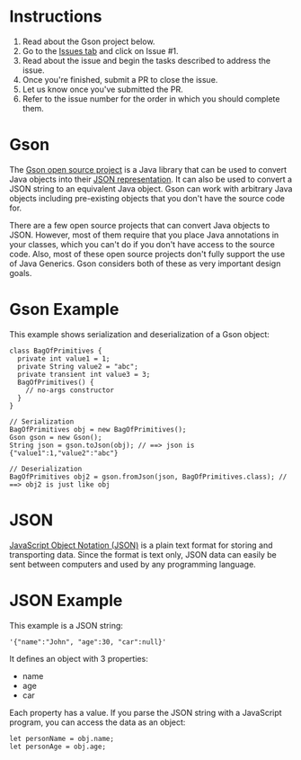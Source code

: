 # Instructions
1. Read about the Gson project below. 
2. Go to the [Issues tab](https://github.com/invariants-studies/gson0/issues) and click on Issue #1.
3. Read about the issue and begin the tasks described to address the issue. 
4. Once you're finished, submit a PR to close the issue.
5. Let us know once you've submitted the PR.
6. Refer to the issue number for the order in which you should complete them.

# Gson
The [Gson open source project](https://github.com/google/gson)  is a Java library that can be used to convert Java objects into their [JSON representation](https://github.com/invariants-studies/gson0#json). It can also be used to convert a JSON string to an equivalent Java object. Gson can work with arbitrary Java objects including pre-existing objects that you don't have the source code for.

There are a few open source projects that can convert Java objects to JSON. However, most of them require that you place Java annotations in your classes, which you can't do if you don't have access to the source code. Also, most of these open source projects don't fully support the use of Java Generics. Gson considers both of these as very important design goals.

# Gson Example
This example shows serialization and deserialization of a Gson object:
```
class BagOfPrimitives {
  private int value1 = 1;
  private String value2 = "abc";
  private transient int value3 = 3;
  BagOfPrimitives() {
    // no-args constructor
  }
}

// Serialization
BagOfPrimitives obj = new BagOfPrimitives();
Gson gson = new Gson();
String json = gson.toJson(obj); // ==> json is {"value1":1,"value2":"abc"}

// Deserialization
BagOfPrimitives obj2 = gson.fromJson(json, BagOfPrimitives.class); // ==> obj2 is just like obj
```

# JSON
[JavaScript Object Notation (JSON)](https://www.json.org/json-en.html) is a plain text format for storing and transporting data. Since the format is text only, JSON data can easily be sent between computers and used by any programming language.

# JSON Example
This example is a JSON string:
```
'{"name":"John", "age":30, "car":null}'
```

It defines an object with 3 properties:
- name
- age
- car

Each property has a value. If you parse the JSON string with a JavaScript program, you can access the data as an object:
```
let personName = obj.name;
let personAge = obj.age;
```
